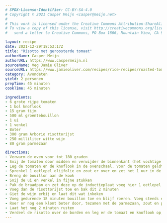 ```yaml
---
# SPDX-License-Identifier: CC-BY-SA-4.0
# Copyright © 2021 Casper Meijn <casper@meijn.net>
# 
# This work is licensed under the Creative Commons Attribution-ShareAlike 4.0 International License. 
# To view a copy of this license, visit http://creativecommons.org/licenses/by-sa/4.0/ or 
#   send a letter to Creative Commons, PO Box 1866, Mountain View, CA 94042, USA.

layout: recipe
date: 2021-12-29T18:53:17Z
title: "Risotto met geroosterde tomaat"
authorName: Casper Meijn
authorURL: https://www.caspermeijn.nl
sourceName: Veg Jamie Oliver
sourceURL: https://www.jamieoliver.com/recipes/rice-recipes/roasted-tomato-risotto/
category: Avondeten
yield: 2 personen
prepTime: 45 minuten
cookTime: 45 minuten

ingredients:
- 6 grote rijpe tomaten
- 1 bol knoflook
- 15 gram tijm
- 500 ml groentebouillon
- 1 ui
- 1 venkel
- Boter
- 300 gram Arborio risottorijst
- 250 milliliter witte wijn
- 80 gram parmezaan

directions:
- Verwarm de oven voor tot 180 graden
- Snij de tomaten door midden en verwijder de binnenkant (het vochtige deel)
- Leg de tomaten en de knoflook in de ovenschaal. Voor de tomaten geldt, met de vlakke kant naar beneden. Strooi de tijm er over
- Sprenkel 1 eetlepel olijfolie en zout er over en zet het 1 uur in de oven
- Breng de bouillon aan de kook
- Snij de ui en venkel in fijne stukken
- Pak de braadpan en zet deze op de inductieplaat voeg hier 1 eetlepel olie en een klont boter aan toe. Vervolgens voeg je de ui en de venkel toe. Bak dit voor 8 minuten
- Voeg dan de risottorijst toe en bak dit 2 minuten
- Giet de wijn erbij en laat dit wat inkoken
- Voeg gedurende 18 minuten bouillon toe en blijf roeren. Voeg steeds een schep toe, totdat dit is opgenomen
- Roer er nog een klont boter door, tezamen met de parmezaan, zout en peper
- Laat het nog 2 minuten rusten
- Verdeel de risotto over de borden en leg er de tomaat en knoflook op, tezamen met een beetje sap uit de ovenschaal
---
```

